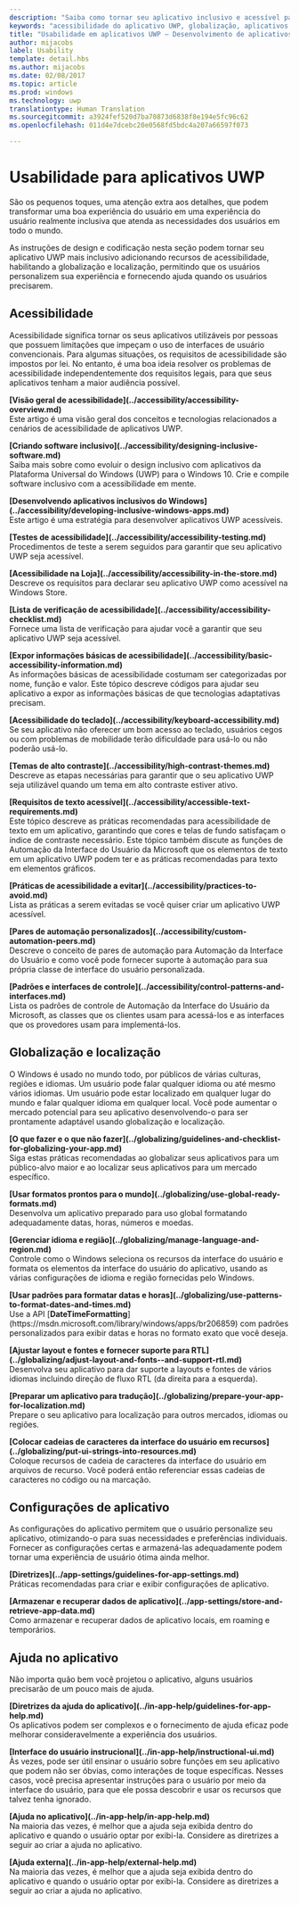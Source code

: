 ```yaml
---
description: "Saiba como tornar seu aplicativo inclusivo e acessível para pessoas ao redor do mundo."
keywords: "acessibilidade do aplicativo UWP, globalização, aplicativos de design inclusivo, requisitos de aplicativo de acessibilidade"
title: "Usabilidade em aplicativos UWP – Desenvolvimento de aplicativos do Windows"
author: mijacobs
label: Usability
template: detail.hbs
ms.author: mijacobs
ms.date: 02/08/2017
ms.topic: article
ms.prod: windows
ms.technology: uwp
translationtype: Human Translation
ms.sourcegitcommit: a3924fef520d7ba70873d6838f8e194e5fc96c62
ms.openlocfilehash: 011d4e7dcebc20e0568fd5bdc4a207a66597f073

---
```

# <a name="usability-for-uwp-apps"></a>Usabilidade para aplicativos UWP

<link rel="stylesheet" href="https://az835927.vo.msecnd.net/sites/uwp/Resources/css/custom.css">

São os pequenos toques, uma atenção extra aos detalhes, que podem transformar uma boa experiência do usuário em uma experiência do usuário realmente inclusiva que atenda as necessidades dos usuários em todo o mundo.

As instruções de design e codificação nesta seção podem tornar seu aplicativo UWP mais inclusivo adicionando recursos de acessibilidade, habilitando a globalização e localização, permitindo que os usuários personalizem sua experiência e fornecendo ajuda quando os usuários precisarem.


## <a name="accessiblity"></a>Acessibilidade

Acessibilidade significa tornar os seus aplicativos utilizáveis por pessoas que possuem limitações que impeçam o uso de interfaces de usuário convencionais. Para algumas situações, os requisitos de acessibilidade são impostos por lei. No entanto, é uma boa ideia resolver os problemas de acessibilidade independentemente dos requisitos legais, para que seus aplicativos tenham a maior audiência possível.

<div class="side-by-side">
<div class="side-by-side-content">
  <div class="side-by-side-content-left">
<p><b>[Visão geral de acessibilidade](../accessibility/accessibility-overview.md)</b> <br/> Este artigo é uma visão geral dos conceitos e tecnologias relacionados a cenários de acessibilidade de aplicativos UWP.</p>
  </div>
  <div class="side-by-side-content-right">
<p><b>[Criando software inclusivo](../accessibility/designing-inclusive-software.md)</b><br/>Saiba mais sobre como evoluir o design inclusivo com aplicativos da Plataforma Universal do Windows (UWP) para o Windows 10.  Crie e compile software inclusivo com a acessibilidade em mente.</p>
  </div>
</div>
</div>

<div class="side-by-side">
<div class="side-by-side-content">
  <div class="side-by-side-content-left">
<p><b>[Desenvolvendo aplicativos inclusivos do Windows](../accessibility/developing-inclusive-windows-apps.md)</b><br/> Este artigo é uma estratégia para desenvolver aplicativos UWP acessíveis.</p>
  </div>
  <div class="side-by-side-content-right">
<p><b>[Testes de acessibilidade](../accessibility/accessibility-testing.md) </b><br/>Procedimentos de teste a serem seguidos para garantir que seu aplicativo UWP seja acessível.</p>
  </div>
</div>
</div>

<div class="side-by-side">
<div class="side-by-side-content">
  <div class="side-by-side-content-left">
<p><b>[Acessibilidade na Loja](../accessibility/accessibility-in-the-store.md)</b><br/>Descreve os requisitos para declarar seu aplicativo UWP como acessível na Windows Store.</p>
  </div>
  <div class="side-by-side-content-right">
<p><b>[Lista de verificação de acessibilidade](../accessibility/accessibility-checklist.md)</b><br/>Fornece uma lista de verificação para ajudar você a garantir que seu aplicativo UWP seja acessível.</p>
  </div>
</div>
</div>

<div class="side-by-side">
<div class="side-by-side-content">
  <div class="side-by-side-content-left">
<p><b>[Expor informações básicas de acessibilidade](../accessibility/basic-accessibility-information.md)</b><br/>As informações básicas de acessibilidade costumam ser categorizadas por nome, função e valor. Este tópico descreve códigos para ajudar seu aplicativo a expor as informações básicas de que tecnologias adaptativas precisam.</p>
  </div>
  <div class="side-by-side-content-right">
<p><b>[Acessibilidade do teclado](../accessibility/keyboard-accessibility.md)</b><br/>Se seu aplicativo não oferecer um bom acesso ao teclado, usuários cegos ou com problemas de mobilidade terão dificuldade para usá-lo ou não poderão usá-lo.</p>
  </div>
</div>
</div>

<div class="side-by-side">
<div class="side-by-side-content">
  <div class="side-by-side-content-left">
<p><b>[Temas de alto contraste](../accessibility/high-contrast-themes.md)</b><br/>Descreve as etapas necessárias para garantir que o seu aplicativo UWP seja utilizável quando um tema em alto contraste estiver ativo. </p>
  </div>
  <div class="side-by-side-content-right">
<p><b>[Requisitos de texto acessível](../accessibility/accessible-text-requirements.md)</b><br/>Este tópico descreve as práticas recomendadas para acessibilidade de texto em um aplicativo, garantindo que cores e telas de fundo satisfaçam o índice de contraste necessário. Este tópico também discute as funções de Automação da Interface do Usuário da Microsoft que os elementos de texto em um aplicativo UWP podem ter e as práticas recomendadas para texto em elementos gráficos.</p>
  </div>
</div>
</div>

<div class="side-by-side">
<div class="side-by-side-content">
  <div class="side-by-side-content-left">
<p><b>[Práticas de acessibilidade a evitar](../accessibility/practices-to-avoid.md)</b><br/>Lista as práticas a serem evitadas se você quiser criar um aplicativo UWP acessível.</p>
  </div>
  <div class="side-by-side-content-right">
<p><b>[Pares de automação personalizados](../accessibility/custom-automation-peers.md)</b><br/>Descreve o conceito de pares de automação para Automação da Interface do Usuário e como você pode fornecer suporte à automação para sua própria classe de interface do usuário personalizada.</p>
  </div>
</div>
</div>

<div class="side-by-side">
<div class="side-by-side-content">
  <div class="side-by-side-content-left">
<p><b>[Padrões e interfaces de controle](../accessibility/control-patterns-and-interfaces.md)</b><br/>Lista os padrões de controle de Automação da Interface do Usuário da Microsoft, as classes que os clientes usam para acessá-los e as interfaces que os provedores usam para implementá-los.</p>
  </div>
  <div class="side-by-side-content-right">
<p><b></b>   
</p>
  </div>
</div>
</div>



## <a name="globalization-and-localization"></a>Globalização e localização

O Windows é usado no mundo todo, por públicos de várias culturas, regiões e idiomas. Um usuário pode falar qualquer idioma ou até mesmo vários idiomas. Um usuário pode estar localizado em qualquer lugar do mundo e falar qualquer idioma em qualquer local. Você pode aumentar o mercado potencial para seu aplicativo desenvolvendo-o para ser prontamente adaptável usando globalização e localização.

<div class="side-by-side">
<div class="side-by-side-content">
  <div class="side-by-side-content-left">
<p><b>[O que fazer e o que não fazer](../globalizing/guidelines-and-checklist-for-globalizing-your-app.md)</b><br/>Siga estas práticas recomendadas ao globalizar seus aplicativos para um público-alvo maior e ao localizar seus aplicativos para um mercado específico.</p>
  </div>
  <div class="side-by-side-content-right">
<p><b>[Usar formatos prontos para o mundo](../globalizing/use-global-ready-formats.md)</b><br/>Desenvolva um aplicativo preparado para uso global formatando adequadamente datas, horas, números e moedas.</p>
  </div>
</div>
</div>

<div class="side-by-side">
<div class="side-by-side-content">
  <div class="side-by-side-content-left">
<p><b>[Gerenciar idioma e região](../globalizing/manage-language-and-region.md)</b><br/>Controle como o Windows seleciona os recursos da interface do usuário e formata os elementos da interface do usuário do aplicativo, usando as várias configurações de idioma e região fornecidas pelo Windows.</p>
  </div>
  <div class="side-by-side-content-right">
<p><b>[Usar padrões para formatar datas e horas](../globalizing/use-patterns-to-format-dates-and-times.md)</b><br/>Use a API [<strong>DateTimeFormatting</strong>] (https://msdn.microsoft.com/library/windows/apps/br206859) com padrões personalizados para exibir datas e horas no formato exato que você deseja.</p>
  </div>
</div>
</div>

<div class="side-by-side">
<div class="side-by-side-content">
  <div class="side-by-side-content-left">
<p><b>[Ajustar layout e fontes e fornecer suporte para RTL](../globalizing/adjust-layout-and-fonts--and-support-rtl.md)</b><br/>Desenvolva seu aplicativo para dar suporte a layouts e fontes de vários idiomas incluindo direção de fluxo RTL (da direita para a esquerda).</p>
  </div>
  <div class="side-by-side-content-right">
<p><b>[Preparar um aplicativo para tradução](../globalizing/prepare-your-app-for-localization.md)</b><br/>Prepare o seu aplicativo para localização para outros mercados, idiomas ou regiões.</p>
  </div>
</div>
</div>

<div class="side-by-side">
<div class="side-by-side-content">
  <div class="side-by-side-content-left">
<p><b>[Colocar cadeias de caracteres da interface do usuário em recursos](../globalizing/put-ui-strings-into-resources.md)</b><br/>Coloque recursos de cadeia de caracteres da interface do usuário em arquivos de recurso. Você poderá então referenciar essas cadeias de caracteres no código ou na marcação.</p>
  </div>
  <div class="side-by-side-content-right">
<b></b>   
<p></p>
  </div>
</div>
</div>


## <a name="app-settings"></a>Configurações de aplicativo

As configurações do aplicativo permitem que o usuário personalize seu aplicativo, otimizando-o para suas necessidades e preferências individuais. Fornecer as configurações certas e armazená-las adequadamente podem tornar uma experiência de usuário ótima ainda melhor.

<div class="side-by-side">
<div class="side-by-side-content">
  <div class="side-by-side-content-left">
<p><b>[Diretrizes](../app-settings/guidelines-for-app-settings.md)</b><br/>Práticas recomendadas para criar e exibir configurações de aplicativo.</p>
  </div>
  <div class="side-by-side-content-right">
<p><b>[Armazenar e recuperar dados de aplicativo](../app-settings/store-and-retrieve-app-data.md)</b><br/>Como armazenar e recuperar dados de aplicativo locais, em roaming e temporários.</p>
  </div>
</div>
</div>

## <a name="in-app-help"></a>Ajuda no aplicativo
Não importa quão bem você projetou o aplicativo, alguns usuários precisarão de um pouco mais de ajuda.

<div class="side-by-side">
<div class="side-by-side-content">
  <div class="side-by-side-content-left">
<p><b>[Diretrizes da ajuda do aplicativo](../in-app-help/guidelines-for-app-help.md)</b><br/>Os aplicativos podem ser complexos e o fornecimento de ajuda eficaz pode melhorar consideravelmente a experiência dos usuários.
</p>
  </div>
  <div class="side-by-side-content-right">
<p><b>[Interface do usuário instrucional](../in-app-help/instructional-ui.md)</b><br/>Às vezes, pode ser útil ensinar o usuário sobre funções em seu aplicativo que podem não ser óbvias, como interações de toque específicas. Nesses casos, você precisa apresentar instruções para o usuário por meio da interface do usuário, para que ele possa descobrir e usar os recursos que talvez tenha ignorado.</p>
  </div>
</div>
</div>

<div class="side-by-side">
<div class="side-by-side-content">
  <div class="side-by-side-content-left">
<p><b>[Ajuda no aplicativo](../in-app-help/in-app-help.md)</b><br/>Na maioria das vezes, é melhor que a ajuda seja exibida dentro do aplicativo e quando o usuário optar por exibi-la. Considere as diretrizes a seguir ao criar a ajuda no aplicativo.</p>
  </div>
  <div class="side-by-side-content-right">
<p><b>[Ajuda externa](../in-app-help/external-help.md)</b><br/>Na maioria das vezes, é melhor que a ajuda seja exibida dentro do aplicativo e quando o usuário optar por exibi-la. Considere as diretrizes a seguir ao criar a ajuda no aplicativo.</p>
  </div>
</div>
</div>



<!--HONumber=Dec16_HO2-->


